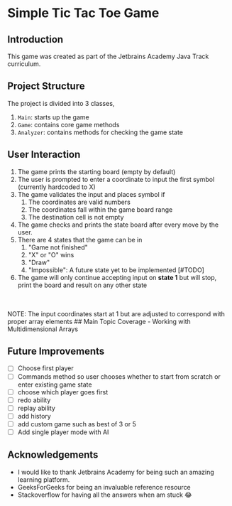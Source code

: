# Simple Tic Tac Toe Game

## Introduction
This game was created as part of the Jetbrains Academy Java Track curriculum.

## Project Structure

The project is divided into 3 classes,
1. `Main`: starts up the game
2. `Game`: contains core game methods
3. `Analyzer`: contains methods for checking the game state

## User Interaction

1. The game prints the starting board (empty by default)
2. The user is prompted to enter a coordinate to input the first symbol (currently hardcoded to X)
3. The game validates the input and places symbol if
   1. The coordinates are valid numbers
   2. The coordinates fall within the game board range
   3. The destination cell is not empty
4. The game checks and prints the state board after every move by the user.
5. There are 4 states that the game can be in
   1. "Game not finished"
   2. "X" or "O" wins
   3. "Draw"
   4. "Impossible": A future state yet to be implemented [#TODO]
6. The game will only continue accepting input on **state 1** but will stop, print the board and result on any other state
<br />
<br />
NOTE: The input coordinates start at 1 but are adjusted to correspond with proper array elements
## Main Topic Coverage
- Working with Multidimensional Arrays

## Future Improvements
- [ ] Choose first player
- [ ] Commands method so user chooses whether to start from scratch or enter existing game state
- [ ] choose which player goes first
- [ ] redo ability
- [ ] replay ability
- [ ] add history
- [ ] add custom game such as best of 3 or 5
- [ ] Add single player mode with AI

## Acknowledgements

- I would like to thank Jetbrains Academy for being such an amazing learning platform.
- GeeksForGeeks for being an invaluable reference resource
- Stackoverflow for having all the answers when am stuck 😂